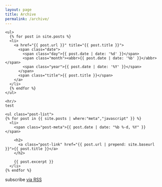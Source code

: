 ```yaml
---
layout: page
title: Archive
permalink: /archive/
---
```

<div class="home">

	<ul>
	  {% for post in site.posts %}
	  <li>
		<a href="{{ post.url }}" title="{{ post.title }}">
		  <span class="date">
			<span class="day">{{ post.date | date: '%d' }}</span>
			<span class="month"><abbr>{{ post.date | date: '%b' }}</abbr></span>
			<span class="year">{{ post.date | date: '%Y' }}</span>
		  </span>
		  <span class="title">{{ post.title }}</span>
		</a>
	  </li>
	  {% endfor %}
	</ul>

	<hr/>
	test
	
	<ul class="post-list">
    {% for post in {{ site.posts | where:"meta","javascript" }} %}
      <li>
        <span class="post-meta">{{ post.date | date: "%b %-d, %Y" }}</span>

        <h2>
          <a class="post-link" href="{{ post.url | prepend: site.baseurl }}">{{ post.title }}</a>
        </h2>

        {{ post.excerpt }}
      </li>
    {% endfor %}
  </ul>
  
  <p class="rss-subscribe">
	<span class="fi-rss size-21"></span> subscribe <a href="{{ "/feed.xml" | prepend: site.baseurl }}">via RSS</a>
  </p>

</div>